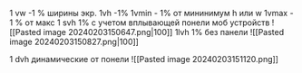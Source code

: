 1 vw -1 %  ширины экр.
1vh -1%
1vmin - 1%  oт мининимум  h или w 
1vmax - 1 % от макс
1 svh  1%  с учетом вплывающей понели моб устройств
![[Pasted image 20240203150647.png|100]]
1lvh 1% без панели
![[Pasted image 20240203150827.png|100]]

1 dvh  динамические от понели
![[Pasted image 20240203151120.png]]


